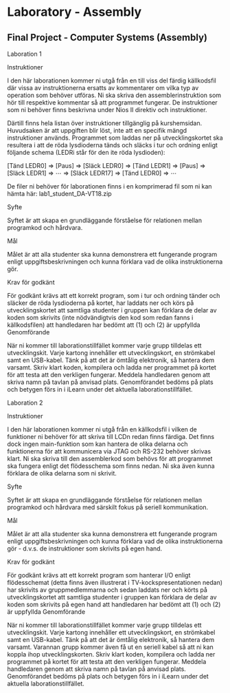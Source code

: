 # Laboratory - Assembly
## Final Project - Computer Systems (Assembly)

Laboration 1

Instruktioner

I den här laborationen kommer ni utgå från en till viss del färdig källkodsfil där vissa av instruktionerna ersatts av kommentarer om vilka typ av operation som behöver utföras. Ni ska skriva den assemblerinstruktion som hör till respektive kommentar så att programmet fungerar. De instruktioner som ni behöver finns beskrivna under Nios II direktiv och instruktioner.

Därtill finns hela listan över instruktioner tillgänglig på kurshemsidan. Huvudsaken är att uppgiften blir löst, inte att en specifik mängd instruktioner används.
Programmet som laddas ner på utvecklingskortet ska resultera i att de röda lysdioderna tänds och släcks i tur och ordning enligt följande schema (LEDRi står för den ite röda lysdioden):

[Tänd LEDR0] ⇒ [Paus] ⇒ [Släck LEDR0] ⇒ [Tänd LEDR1] ⇒ [Paus] ⇒ [Släck LEDR1] ⇒ ⋯ ⇒ [Släck LEDR17] ⇒ [Tänd LEDR0] ⇒ ⋯

De filer ni behöver för laborationen finns i en komprimerad fil som ni kan hämta här: lab1_student_DA-VT18.zip

Syfte

Syftet är att skapa en grundläggande förståelse för relationen mellan programkod och hårdvara.

Mål

Målet är att alla studenter ska kunna demonstrera ett fungerande program enligt uppgiftsbeskrivningen och kunna förklara vad de olika instruktionerna gör.

Krav för godkänt

För godkänt krävs
att ett korrekt program, som i tur och ordning tänder och släcker de röda lysdioderna på kortet, har laddats ner och körs på utvecklingskortet
att samtliga studenter i gruppen kan förklara de delar av koden som skrivits (inte nödvändigtvis den kod som redan fanns i källkodsfilen)
att handledaren har bedömt att (1) och (2) är uppfyllda
Genomförande

När ni kommer till laborationstillfället kommer varje grupp tilldelas ett utvecklingskit. Varje kartong innehåller ett utvecklingskort, en strömkabel samt en USB-kabel. Tänk på att det är ömtålig elektronik, så hantera dem varsamt. Skriv klart koden, kompilera och ladda ner programmet på kortet för att testa att den verkligen fungerar. Meddela handledaren genom att skriva namn på tavlan på anvisad plats. Genomförandet bedöms på plats och betygen förs in i iLearn under det aktuella laborationstillfället.

Laboration 2

Instruktioner

I den här laborationen kommer ni utgå från en källkodsfil i vilken de funktioner ni behöver för att skriva till LCDn redan finns färdiga. Det finns dock ingen main-funktion som kan hantera de olika delarna och funktionerna för att kommunicera via JTAG och RS-232 behöver skrivas klart. Ni ska skriva till den assemblerkod som behövs för att programmet ska fungera enligt det flödesschema som finns nedan. Ni ska även kunna förklara de olika delarna som ni skrivit.

Syfte

Syftet är att skapa en grundläggande förståelse för relationen mellan programkod och hårdvara med särskilt fokus på seriell kommunikation.

Mål

Målet är att alla studenter ska kunna demonstrera ett fungerande program enligt uppgiftsbeskrivningen och kunna förklara vad de olika instruktionerna gör - d.v.s. de instruktioner som skrivits på egen hand.

Krav för godkänt

För godkänt krävs
att ett korrekt program som hanterar I/O enligt flödesschemat (detta finns även illustrerat i TV-kockspresentationen nedan) har skrivits av gruppmedlemmarna och sedan laddats ner och körts på utvecklingskortet
att samtliga studenter i gruppen kan förklara de delar av koden som skrivits på egen hand
att handledaren har bedömt att (1) och (2) är uppfyllda
Genomförande

När ni kommer till laborationstillfället kommer varje grupp tilldelas ett utvecklingskit. Varje kartong innehåller ett utvecklingskort, en strömkabel samt en USB-kabel. Tänk på att det är ömtålig elektronik, så hantera dem varsamt. Varannan grupp kommer även få ut en seriell kabel så att ni kan koppla ihop utvecklingskorten. Skriv klart koden, kompilera och ladda ner programmet på kortet för att testa att den verkligen fungerar. Meddela handledaren genom att skriva namn på tavlan på anvisad plats. Genomförandet bedöms på plats och betygen förs in i iLearn under det aktuella laborationstillfället.

